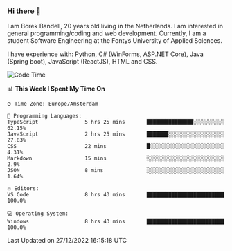 ### Hi there 👋

I am Borek Bandell, 20 years old living in the Netherlands. I am interested in general programming/coding and web development. Currently, I am a student Software Engineering at the Fontys University of Applied Sciences.

I have experience with: Python, C# (WinForms, ASP.NET Core), Java (Spring boot), JavaScript (ReactJS), HTML and CSS.

<!--START_SECTION:waka-->
![Code Time](http://img.shields.io/badge/Code%20Time-327%20hrs%2017%20mins-blue)

📊 **This Week I Spent My Time On** 

```text
⌚︎ Time Zone: Europe/Amsterdam

💬 Programming Languages: 
TypeScript               5 hrs 25 mins       ███████████████░░░░░░░░░░   62.15% 
JavaScript               2 hrs 25 mins       ███████░░░░░░░░░░░░░░░░░░   27.83% 
CSS                      22 mins             █░░░░░░░░░░░░░░░░░░░░░░░░   4.31% 
Markdown                 15 mins             ░░░░░░░░░░░░░░░░░░░░░░░░░   2.9% 
JSON                     8 mins              ░░░░░░░░░░░░░░░░░░░░░░░░░   1.64%

🔥 Editors: 
VS Code                  8 hrs 43 mins       █████████████████████████   100.0%

💻 Operating System: 
Windows                  8 hrs 43 mins       █████████████████████████   100.0%

```


 Last Updated on 27/12/2022 16:15:18 UTC
<!--END_SECTION:waka-->

<!--**tcBorek2002/tcBorek2002** is a ✨ _special_ ✨ repository because its `README.md` (this file) appears on your GitHub profile.

Here are some ideas to get you started:

- 🔭 I’m currently working on ...
- 🌱 I’m currently learning ...
- 👯 I’m looking to collaborate on ...
- 🤔 I’m looking for help with ...
- 💬 Ask me about ...
- 📫 How to reach me: ...
- 😄 Pronouns: ...
- ⚡ Fun fact: ...
-->

